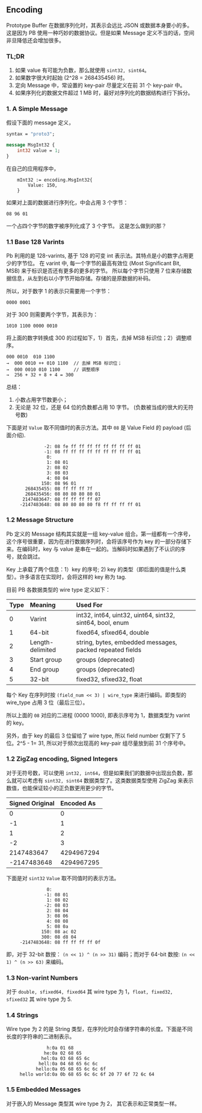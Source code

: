 ## Encoding

Prototype Buffer 在数据序列化时，其表示会远比 JSON 或数据本身要小的多。这是因为 PB 使用一种巧妙的数据协议。但是如果 Message 定义不当的话，空间非旦降低还会增加很多。

### TL;DR

1. 如果 value 有可能为负数，那么就使用 `sint32, sint64`。
2. 如果数字很大时起始 (2^28 = 268435456) 时。
3. 定向 Message 中，常设置的 key-pair 尽量定义在前 31 个 key-pair 中。
4. 如果序列化的数据文件超过 1 MB 时，最好对序列化的数据结构进行下拆分。

### 1. A Simple Message 

假设下面的 message 定义，

```proto
syntax = "proto3";

message MsgInt32 {
    int32 value = 1;
}
```

在自己的应用程序中，

```
	mInt32 := encoding.MsgInt32{
		Value: 150,
	}
```

如果对上面的数据进行序列化，中会占用 3 个字节：

```
08 96 01
```

一个占四个字节的数字被序列化成了 3 个字节。 这是怎么做到的那？

### 1.1 Base 128 Varints

Pb 利用的是 128-varints, 基于 128 的可变 int 表示法。其特点是小的数字占用更少的字节位。
在 varint 中, 每一个字节的最高有效位 (Most Significant Bit, MSB) 来于标识是否还有更多的更多的字节。
所以每个字节只使用 7 位来存储数据信息，从左到右以小字节开始存储。存储的是原数据的补码。

所以，对于数字 1 的表示只需要用一个字节：

```
0000 0001
```

对于 300 则需要两个字节，其表示为：

```
1010 1100 0000 0010
```

将上面的数字转换成 300 的过程如下，1）首先，去掉 MSB 标识位；2）调整顺序。

```
000 0010  010 1100
→  000 0010 ++ 010 1100  // 去掉 MSB 标识位；
→  000 0010 010 1100     // 调整顺序
→  256 + 32 + 8 + 4 = 300
```

总结：
1. 小数占用字节数更小；
2. 无论是 32 位，还是 64 位的负数都占用 10 字节。 (负数被当成的很大的无符号数)

下面是对 `Value` 取不同值时的表示方法。其中 `08` 是 Value Field 的 payload (后面介绍).

```
              -2: 08 fe ff ff ff ff ff ff ff ff 01 
              -1: 08 ff ff ff ff ff ff ff ff ff 01 
               0: 
               1: 08 01 
               2: 08 02 
               3: 08 03 
               4: 08 04 
             150: 08 96 01 
       268435455: 08 ff ff ff 7f 
       268435456: 08 80 80 80 80 01 
      2147483647: 08 ff ff ff ff 07 
     -2147483648: 08 80 80 80 80 f8 ff ff ff ff 01 
```

### 1.2 Message Structure

Pb 定义的 Message 结构其实就是一组 key-value 组合。第一组都有一个序号，这个序号很重要，因为在进行数据序列时，会将该序号作为 key 的一部分存储下来。在编码时，key 与 value 是串在一起的。当解码时如果遇到了不认识的序号，就会跳过。

Key 上承载了两个信息：1）key 的序号; 2) key 的类型（即后面的值是什么类型）。许多语言在实现时，会将这样的 key 称为 tag.

目前 PB 各数据类型的 wire type 定义如下：

| Type | Meaning          | Used For                                                 |
| :--- | :--------------- | :------------------------------------------------------- |
| 0    | Varint           | int32, int64, uint32, uint64, sint32, sint64, bool, enum |
| 1    | 64-bit           | fixed64, sfixed64, double                                |
| 2    | Length-delimited | string, bytes, embedded messages, packed repeated fields |
| 3    | Start group      | groups (deprecated)                                      |
| 4    | End group        | groups (deprecated)                                      |
| 5    | 32-bit           | fixed32, sfixed32, float                                 |

每个 Key 在序列时按 `(field_num << 3) | wire_type` 来进行编码。即类型的 wire_type 占用 3 位（最后三位）。

所以上面的 `08` 对应的二进程 (0000 1000), 即表示序号为 1，数据类型为 varint 的 key。

另外，由于 key 的最后 3 位留给了 wire type, 所以 field number 仅剩下了 5 位。2^5 - 1= 31, 所以对于频次出现高的 key-pair 组尽量放到前 31 个序号中。

### 1.2 ZigZag encoding, Signed Integers

对于无符号数，可以使用 `int32, int64`，但是如果我们的数据中出现出负数，那么就可以考虑有 `sint32, sint64` 数据类型了。这类数据类型使用 ZigZag 来表示数值，也能保证较小的正负数更用更少的字节。

| Signed Original | Encoded As |
| :-------------- | :--------- |
| 0               | 0          |
| -1              | 1          |
| 1               | 2          |
| -2              | 3          |
| 2147483647      | 4294967294 |
| -2147483648     | 4294967295 |

下面是对 `sint32` `Value` 取不同值时的表示方法。

```
               0: 
              -1: 08 01 
               1: 08 02 
              -2: 08 03 
               2: 08 04 
               3: 08 06 
               4: 08 08 
               5: 08 0a 
             150: 08 ac 02 
             300: 08 d8 04 
     -2147483648: 08 ff ff ff ff 0f 
```

即，对于 32-bit 数按： `(n << 1) ^ (n >> 31)` 编码；而对于 64-bit 数按: `(n << 1) ^ (n >> 63)` 来编码。

### 1.3 Non-varint Numbers

对于 `double, sfixed64, fixed64` 其 wire type 为 1，`float, fixed32, sfixed32` 其 wire type 为 5.

### 1.4 Strings

Wire type 为 2 的是 String 类型，在序列化时会存储字符串的长度。下面是不同长度的字符串的二进制表示。

```
               h:0a 01 68 
              he:0a 02 68 65 
             hel:0a 03 68 65 6c 
            hell:0a 04 68 65 6c 6c 
           hello:0a 05 68 65 6c 6c 6f 
     hello world:0a 0b 68 65 6c 6c 6f 20 77 6f 72 6c 64 
```

### 1.5 Embedded Messages

对于嵌入的 Message 类型其 wire type 为 2， 其它表示和正常类型一样。